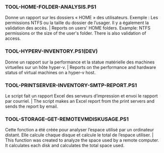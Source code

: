 ### TOOL-HOME-FOLDER-ANALYSIS.PS1
Donne un rapport sur les dossiers « HOME » des utilisateurs. Exemple : Les permissions NTFS ou la taille du dossier de l’usager. Il y a également la validation des accès. | Reports on users' HOME folders. Example: NTFS permissions or the size of the user's folder. There is also validation of access.

### TOOL-HYPERV-INVENTORY.PS1(DEV)
Donne un rapport sur la performance et la statue matérielle des machines virtuelles sur un hôte hyper-v. | Reports on the performance and hardware status of virtual machines on a hyper-v host.

### TOOL-PRINTSERVER-INVENTORY-SMTP-REPORT.PS1
Le script fait un rapport Excel des serveurs d’impression et envoi le rapport par courriel. | The script makes an Excel report from the print servers and sends the report by email.

### TOOL-STORAGE-GET-REMOTEVMDISKUSAGE.PS1
Cette fonction a été créée pour analyser l’espace utilisé par un ordinateur distant. Elle calcule chaque disque et calcule le total de l’espace utiliser. | This function was created to analyze the space used by a remote computer. It calculates each disk and calculates the total space used.
